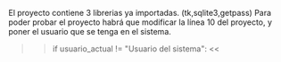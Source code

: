 El proyecto contiene 3 librerias ya importadas. (tk,sqlite3,getpass)
Para poder probar el proyecto habrá que modificar la línea 10 del proyecto, y poner el usuario que se tenga en el sistema.

>> if usuario_actual != "Usuario del sistema": <<
